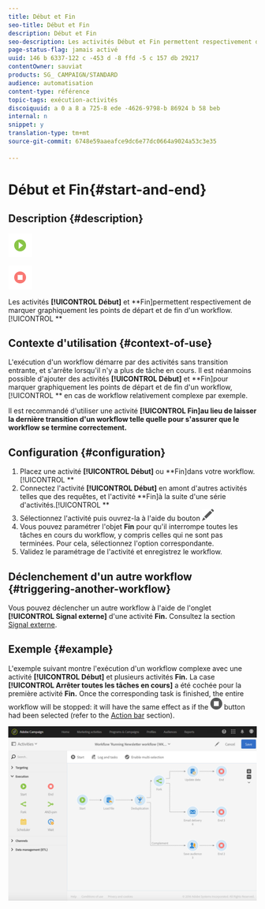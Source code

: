 ```yaml
---
title: Début et Fin
seo-title: Début et Fin
description: Début et Fin
seo-description: Les activités Début et Fin permettent respectivement de marquer graphiquement les points de départ et de fin d'un workflow.
page-status-flag: jamais activé
uuid: 146 b 6337-122 c -453 d -8 ffd -5 c 157 db 29217
contentOwner: sauviat
products: SG_ CAMPAIGN/STANDARD
audience: automatisation
content-type: référence
topic-tags: exécution-activités
discoiquuid: a 0 a 8 a 725-8 ede -4626-9798-b 86924 b 58 beb
internal: n
snippet: y
translation-type: tm+mt
source-git-commit: 6748e59aaeafce9dc6e77dc0664a9024a53c3e35

---
```



# Début et Fin{#start-and-end}

## Description {#description}

![](assets/start.png)

![](assets/end.png)

Les activités **[!UICONTROL Début]** et **Fin]permettent respectivement de marquer graphiquement les points de départ et de fin d'un workflow.[!UICONTROL **

## Contexte d'utilisation {#context-of-use}

L'exécution d'un workflow démarre par des activités sans transition entrante, et s'arrête lorsqu'il n'y a plus de tâche en cours. Il est néanmoins possible d'ajouter des activités **[!UICONTROL Début]** et **Fin]pour marquer graphiquement les points de départ et de fin d'un workflow,[!UICONTROL ** en cas de workflow relativement complexe par exemple.

Il est recommandé d'utiliser une activité **[!UICONTROL Fin]au lieu de laisser la dernière transition d'un workflow telle quelle pour s'assurer que le workflow se termine correctement.**

## Configuration {#configuration}

1. Placez une activité **[!UICONTROL Début]** ou **Fin]dans votre workflow.[!UICONTROL **
1. Connectez l'activité **[!UICONTROL Début]** en amont d'autres activités telles que des requêtes, et l'activité **Fin]à la suite d'une série d'activités.[!UICONTROL **
1. Sélectionnez l'activité puis ouvrez-la à l'aide du bouton ![, disponible dans les actions rapides qui s'affichent.](assets/edit_darkgrey-24px.png)
1. Vous pouvez paramétrer l'objet **Fin** pour qu'il interrompe toutes les tâches en cours du workflow, y compris celles qui ne sont pas terminées. Pour cela, sélectionnez l'option correspondante.
1. Validez le paramétrage de l'activité et enregistrez le workflow.

## Déclenchement d'un autre workflow {#triggering-another-workflow}

Vous pouvez déclencher un autre workflow à l'aide de l'onglet **[!UICONTROL Signal externe]** d'une activité **Fin.** Consultez la section [Signal externe](../../automating/using/external-signal.md).

## Exemple {#example}

L'exemple suivant montre l'exécution d'un workflow complexe avec une activité **[!UICONTROL Début]** et plusieurs activités **Fin.** La case **[!UICONTROL Arrêter toutes les tâches en cours]** a été cochée pour la première activité **Fin.** Once the corresponding task is finished, the entire workflow will be stopped: it will have the same effect as if the ![](assets/stop_darkgrey-24px.png) button had been selected (refer to the [Action bar](../../automating/using/workflow-interface.md#action-bar) section).

![](assets/wkf_start_end_example.png)

